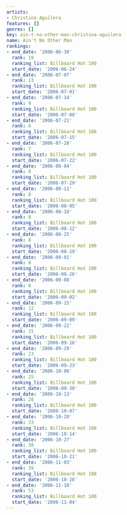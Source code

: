 ```yaml
---
artists:
- Christina Aguilera
features: []
genres: []
key: ain-t-no-other-man-christina-aguilera
name: Ain't No Other Man
rankings:
- end_date: '2006-06-30'
  rank: 19
  ranking_list: Billboard Hot 100
  start_date: '2006-06-24'
- end_date: '2006-07-07'
  rank: 13
  ranking_list: Billboard Hot 100
  start_date: '2006-07-01'
- end_date: '2006-07-14'
  rank: 9
  ranking_list: Billboard Hot 100
  start_date: '2006-07-08'
- end_date: '2006-07-21'
  rank: 6
  ranking_list: Billboard Hot 100
  start_date: '2006-07-15'
- end_date: '2006-07-28'
  rank: 7
  ranking_list: Billboard Hot 100
  start_date: '2006-07-22'
- end_date: '2006-08-04'
  rank: 8
  ranking_list: Billboard Hot 100
  start_date: '2006-07-29'
- end_date: '2006-08-11'
  rank: 8
  ranking_list: Billboard Hot 100
  start_date: '2006-08-05'
- end_date: '2006-08-18'
  rank: 8
  ranking_list: Billboard Hot 100
  start_date: '2006-08-12'
- end_date: '2006-08-25'
  rank: 8
  ranking_list: Billboard Hot 100
  start_date: '2006-08-19'
- end_date: '2006-09-01'
  rank: 8
  ranking_list: Billboard Hot 100
  start_date: '2006-08-26'
- end_date: '2006-09-08'
  rank: 8
  ranking_list: Billboard Hot 100
  start_date: '2006-09-02'
- end_date: '2006-09-15'
  rank: 12
  ranking_list: Billboard Hot 100
  start_date: '2006-09-09'
- end_date: '2006-09-22'
  rank: 15
  ranking_list: Billboard Hot 100
  start_date: '2006-09-16'
- end_date: '2006-09-29'
  rank: 23
  ranking_list: Billboard Hot 100
  start_date: '2006-09-23'
- end_date: '2006-10-06'
  rank: 25
  ranking_list: Billboard Hot 100
  start_date: '2006-09-30'
- end_date: '2006-10-13'
  rank: 28
  ranking_list: Billboard Hot 100
  start_date: '2006-10-07'
- end_date: '2006-10-20'
  rank: 33
  ranking_list: Billboard Hot 100
  start_date: '2006-10-14'
- end_date: '2006-10-27'
  rank: 38
  ranking_list: Billboard Hot 100
  start_date: '2006-10-21'
- end_date: '2006-11-03'
  rank: 39
  ranking_list: Billboard Hot 100
  start_date: '2006-10-28'
- end_date: '2006-11-10'
  rank: 53
  ranking_list: Billboard Hot 100
  start_date: '2006-11-04'
---
```


